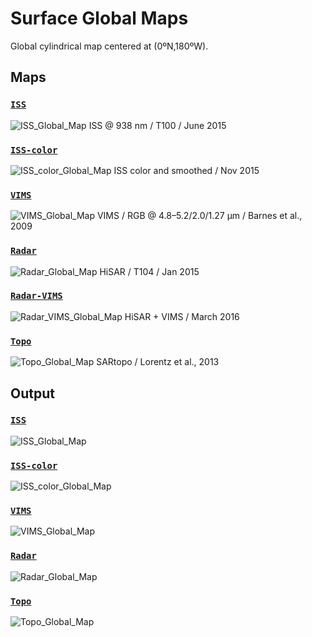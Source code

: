 # Surface Global Maps
Global cylindrical map centered at (0ºN,180ºW).

## Maps
### [`ISS`](http://astrogeology.usgs.gov/search/map/Titan/Cassini/Global-Mosaic/Titan_ISS_P19658_Mosaic_Global_4km)
 ![ISS_Global_Map](Titan-ISS.jpg)
ISS @ 938 nm / T100 / June 2015

### [`ISS-color`](http://en.spaceengine.org/forum/17-3273-1)
 ![ISS_color_Global_Map](Titan-ISS-color.jpg)
ISS color and smoothed / Nov 2015

### [`VIMS`](http://www.sciencedirect.com/science/article/pii/S0032063309001287)
 ![VIMS_Global_Map](Titan-VIMS.jpg)
VIMS / RGB @ 4.8–5.2/2.0/1.27 μm / Barnes et al., 2009

### [`Radar`](http://astrogeology.usgs.gov/search/map/Titan/Cassini/Global-Mosaic/Titan_SAR_HiSAR_MosaicThru_T104_Jan2015_clon180_128ppd)
 ![Radar_Global_Map](Titan-Radar.jpg)
HiSAR / T104 / Jan 2015

### [`Radar-VIMS`](http://photojournal.jpl.nasa.gov/catalog/PIA20024)
 ![Radar_VIMS_Global_Map](Titan-Radar-VIMS.jpg)
HiSAR + VIMS / March 2016

### [`Topo`](http://www.sciencedirect.com/science/article/pii/S0019103513001620)
 ![Topo_Global_Map](Titan-Topo.jpg)
SARtopo / Lorentz et al., 2013

## Output
### [`ISS`](http://astrogeology.usgs.gov/search/map/Titan/Cassini/Global-Mosaic/Titan_ISS_P19658_Mosaic_Global_4km)
![ISS_Global_Map](Titan-ISS.png)

### [`ISS-color`](http://en.spaceengine.org/forum/17-3273-1)
 ![ISS_color_Global_Map](Titan-ISS-color.png)

### [`VIMS`](http://www.sciencedirect.com/science/article/pii/S0032063309001287)
 ![VIMS_Global_Map](Titan-VIMS.png)

### [`Radar`](http://astrogeology.usgs.gov/search/map/Titan/Cassini/Global-Mosaic/Titan_SAR_HiSAR_MosaicThru_T104_Jan2015_clon180_128ppd)
 ![Radar_Global_Map](Titan-Radar.png)

### [`Topo`](http://www.sciencedirect.com/science/article/pii/S0019103513001620)
 ![Topo_Global_Map](Titan-Topo.png)
